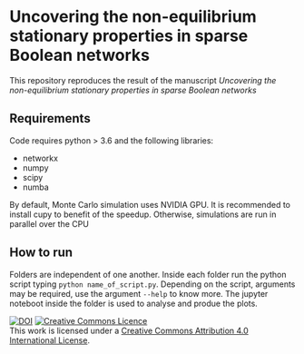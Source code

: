 # Uncovering the non-equilibrium stationary properties in sparse Boolean networks
This repository reproduces the result of the manuscript *Uncovering the non-equilibrium stationary properties in sparse Boolean networks*
## Requirements
Code requires python > 3.6 and the following libraries:
- networkx
- numpy
- scipy
- numba

By default, Monte Carlo simulation  uses  NVIDIA  GPU. It is recommended to install cupy to benefit of the speedup. Otherwise, simulations are run  in parallel over the CPU
## How to run
Folders are independent of one another. Inside each folder run the python script typing ```python name_of_script.py```. Depending on the script, arguments may be required, use the argument ```--help``` to know more.  The jupyter noteboot inside the folder is used to analyse and produe the plots. 


<a href="https://zenodo.org/badge/latestdoi/447633720"><img src="https://zenodo.org/badge/447633720.svg" alt="DOI"></a>
<a rel="license" href="http://creativecommons.org/licenses/by/4.0/"><img alt="Creative Commons Licence" style="border-width:0" src="https://i.creativecommons.org/l/by/4.0/88x31.png" /></a><br />This work is licensed under a <a rel="license" href="http://creativecommons.org/licenses/by/4.0/">Creative Commons Attribution 4.0 International License</a>.


